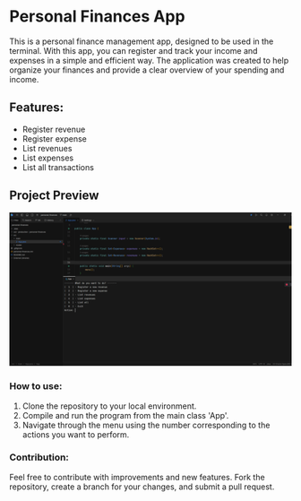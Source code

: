 # Personal Finances App

This is a personal finance management app, designed to be used in the terminal. With this app, you can register and track your income and expenses in a simple and efficient way. The application was created to help organize your finances and provide a clear overview of your spending and income.

## Features:

- Register revenue
- Register expense
- List revenues
- List expenses
- List all transactions

## Project Preview

![Project Preview](src/assets/project-preview.png)

### How to use:
1. Clone the repository to your local environment.
2. Compile and run the program from the main class 'App'.
3. Navigate through the menu using the number corresponding to the actions you want to perform.

### Contribution:

Feel free to contribute with improvements and new features. Fork the repository, create a branch for your changes, and submit a pull request.
